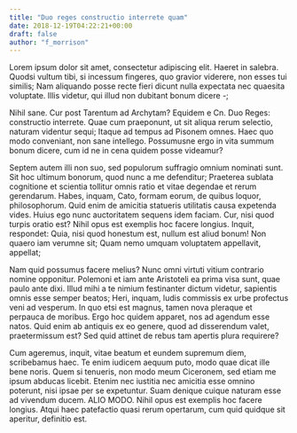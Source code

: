 ```yaml
---
title: "Duo reges constructio interrete quam"
date: 2018-12-19T04:22:21+00:00
draft: false
author: "f_morrison"
---
```


Lorem ipsum dolor sit amet, consectetur adipiscing elit. Haeret in salebra.
Quodsi vultum tibi, si incessum fingeres, quo gravior viderere, non esses tui
similis; Nam aliquando posse recte fieri dicunt nulla expectata nec quaesita
voluptate. Illis videtur, qui illud non dubitant bonum dicere -;

Nihil sane. Cur post Tarentum ad Archytam? Equidem e Cn. Duo Reges: constructio
interrete. Quae cum praeponunt, ut sit aliqua rerum selectio, naturam videntur
sequi; Itaque ad tempus ad Pisonem omnes. Haec quo modo conveniant, non sane
intellego. Possumusne ergo in vita summum bonum dicere, cum id ne in cena
quidem posse videamur?

Septem autem illi non suo, sed populorum suffragio omnium nominati sunt. Sit
hoc ultimum bonorum, quod nunc a me defenditur; Praeterea sublata cognitione et
scientia tollitur omnis ratio et vitae degendae et rerum gerendarum. Habes,
inquam, Cato, formam eorum, de quibus loquor, philosophorum. Quid enim de
amicitia statueris utilitatis causa expetenda vides. Huius ego nunc
auctoritatem sequens idem faciam. Cur, nisi quod turpis oratio est? Nihil opus
est exemplis hoc facere longius. Inquit, respondet: Quia, nisi quod honestum
est, nullum est aliud bonum! Non quaero iam verumne sit; Quam nemo umquam
voluptatem appellavit, appellat;

Nam quid possumus facere melius? Nunc omni virtuti vitium contrario nomine
opponitur. Polemoni et iam ante Aristoteli ea prima visa sunt, quae paulo ante
dixi. Illud mihi a te nimium festinanter dictum videtur, sapientis omnis esse
semper beatos; Heri, inquam, ludis commissis ex urbe profectus veni ad
vesperum. In quo etsi est magnus, tamen nova pleraque et perpauca de moribus.
Ergo hoc quidem apparet, nos ad agendum esse natos. Quid enim ab antiquis ex eo
genere, quod ad disserendum valet, praetermissum est? Sed quid attinet de rebus
tam apertis plura requirere?

Cum ageremus, inquit, vitae beatum et eundem supremum diem, scribebamus haec.
Te enim iudicem aequum puto, modo quae dicat ille bene noris. Quem si tenueris,
non modo meum Ciceronem, sed etiam me ipsum abducas licebit. Etenim nec
iustitia nec amicitia esse omnino poterunt, nisi ipsae per se expetuntur. Suam
denique cuique naturam esse ad vivendum ducem. ALIO MODO. Nihil opus est
exemplis hoc facere longius. Atqui haec patefactio quasi rerum opertarum, cum
quid quidque sit aperitur, definitio est.
